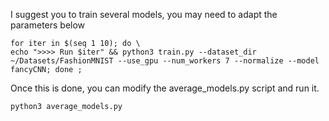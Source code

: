 I suggest you to train several models, you may need to adapt the parameters below


    for iter in $(seq 1 10); do \
    echo ">>>> Run $iter" && python3 train.py --dataset_dir ~/Datasets/FashionMNIST --use_gpu --num_workers 7 --normalize --model fancyCNN; done ;

Once this is done, you can modify the average_models.py script and run it. 

    python3 average_models.py
